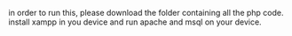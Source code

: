 in order to run this, please download the folder containing all the php code. install xampp in you device and run apache and msql on your device. 
